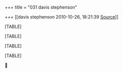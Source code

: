 +++
title = "031 davis stephenson"

+++
[[davis stephenson	2010-10-26, 18:21:39 [Source](https://groups.google.com/g/samskrita/c/foDAE7fQS9A)]]



[TABLE]

[TABLE]

[TABLE]

[TABLE]



